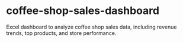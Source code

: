 # coffee-shop-sales-dashboard
Excel dashboard to analyze coffee shop sales data, including revenue trends, top products, and store performance.
